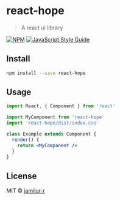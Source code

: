# react-hope

> A react ui library 

[![NPM](https://img.shields.io/npm/v/react-hope.svg)](https://www.npmjs.com/package/react-hope) [![JavaScript Style Guide](https://img.shields.io/badge/code_style-standard-brightgreen.svg)](https://standardjs.com)

## Install

```bash
npm install --save react-hope
```

## Usage

```jsx
import React, { Component } from 'react'

import MyComponent from 'react-hope'
import 'react-hope/dist/index.css'

class Example extends Component {
  render() {
    return <MyComponent />
  }
}
```

## License

MIT © [jamilur-r](https://github.com/jamilur-r)
